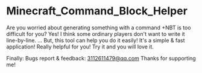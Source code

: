 # Minecraft_Command_Block_Helper

Are you worried about generating something with a command +NBT is too difficult for you?
Yes! I think some ordinary players don't want to write it line-by-line.
...
But, this tool can help you do it easily!
It's a simple & fast application! Really helpful for you!
Try it and you will love it.

Finally:
Bugs report & feedback: 3112611479@qq.com
Thanks for supporting me!
